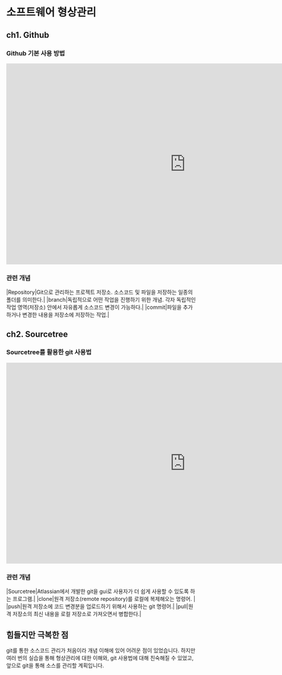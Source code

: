 # 소프트웨어 형상관리

## ch1. Github

### Github 기본 사용 방법

<iframe width="949" height="534" src="https://www.youtube.com/embed/8tC7smvmBXY" title="YouTube video player" frameborder="0" allow="accelerometer; autoplay; clipboard-write; encrypted-media; gyroscope; picture-in-picture" allowfullscreen></iframe>

### 관련 개념

|Repository|Git으로 관리하는 프로젝트 저장소. 소스코드 및 파일을 저장하는 일종의 폴더를 의미한다.|
|branch|독립적으로 어떤 작업을 진행하기 위한 개념. 각자 독립적인 작업 영역(저장소) 안에서 자유롭게 소스코드 변경이 가능하다.|
|commit|파일을 추가하거나 변경한 내용을 저장소에 저장하는 작업.|


## ch2. Sourcetree

### Sourcetree를 활용한 git 사용법

<iframe width="949" height="534" src="https://www.youtube.com/embed/ztexz2i-KmI" title="YouTube video player" frameborder="0" allow="accelerometer; autoplay; clipboard-write; encrypted-media; gyroscope; picture-in-picture" allowfullscreen></iframe>

### 관련 개념

|Sourcetree|Atlassian에서 개발한 git을 gui로 사용자가 더 쉽게 사용할 수 있도록 하는 프로그램.|
|clone|원격 저장소(remote repository)를 로컬에 복제해오는 명령어. |
|push|원격 저장소에 코드 변경분을 업로드하기 위해서 사용하는 git 명령어.|
|pull|원격 저장소의 최신 내용을 로컬 저장소로 가져오면서 병합한다.|


## 힘들지만 극복한 점

git를 통한 소스코드 관리가 처음이라 개념 이해에 있어 어려운 점이 있었습니다. 하지만 여러 번의 실습을 통해 형상관리에 대한 이해와, git 사용법에 대해 친숙해질 수 있었고, 
앞으로 git을 통해 소스를 관리할 계획입니다.
